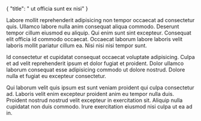 {
  "title": " ut officia sunt ex nisi"
}

Labore mollit reprehenderit adipisicing non tempor occaecat ad consectetur quis. Ullamco labore nulla anim consequat aliqua commodo. Deserunt tempor cillum eiusmod eu aliquip. Qui enim sunt sint excepteur. Consequat elit officia id commodo occaecat. Occaecat laborum labore laboris velit laboris mollit pariatur cillum ea. Nisi nisi nisi tempor sunt.

Id consectetur et cupidatat consequat occaecat voluptate adipisicing. Culpa et ad velit reprehenderit ipsum et dolor fugiat et proident. Dolor ullamco laborum consequat esse adipisicing commodo ut dolore nostrud. Dolore nulla et fugiat eu excepteur consectetur.

Qui laborum velit quis ipsum est sunt veniam proident qui culpa consectetur ad. Laboris velit enim excepteur proident anim eu tempor nulla duis. Proident nostrud nostrud velit excepteur in exercitation sit. Aliquip nulla cupidatat non duis commodo. Irure exercitation eiusmod nisi culpa ut ea ad in.